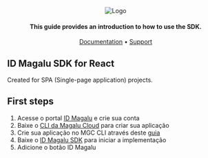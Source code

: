 <div  align="center">
  <img  src="image/logo.png"  alt="Logo">

  <h4 align="center">This guide provides an introduction to how to use the SDK.</h4>
  
  <p align="center">
    <a href="https://docs.magalu.cloud/docs/id-magalu/how-to/first-steps/" target="_blank">Documentation</a> •
    <a href="https://idmagalu.zendesk.com/hc/pt-br/requests/new" target="_blank">Support</a>
  </p>
</div>

## ID Magalu SDK for React

Created for SPA (Single-page application) projects.

## First steps

1. Acesse o portal [ID Magalu](https://id.magalu.com/login) e crie sua conta
2. Baixe o [CLI da Magalu Cloud](https://docs.magalu.cloud/docs/cli-mgc/overview/) para criar sua aplicação
3. Crie sua aplicação no MGC CLI através deste [guia](https://docs.magalu.cloud/docs/cli-mgc/how-to/create-app)
4. Baixe o [ID Magalu SDK](https://docs.magalu.cloud/docs/id-magalu/how-to/id-magalu-sdks) para iniciar a implementação
5. Adicione o botão ID Magalu
